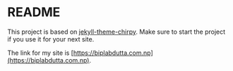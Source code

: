 # README

This project is based on [jekyll-theme-chirpy](https://github.com/cotes2020/jekyll-theme-chirpy). Make sure to start the project if you use it for your next site.

The link for my site is [https://biplabdutta.com.np](https://biplabdutta.com.np).
